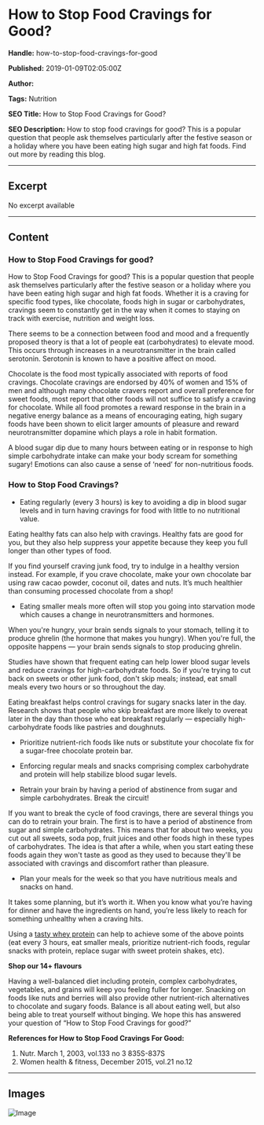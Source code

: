 # How to Stop Food Cravings for Good?

**Handle:** how-to-stop-food-cravings-for-good

**Published:** 2019-01-09T02:05:00Z

**Author:**  

**Tags:** Nutrition

**SEO Title:** How to Stop Food Cravings for Good?

**SEO Description:** How to stop food cravings for good? This is a popular question that people ask themselves particularly after the festive season or a holiday where you have been eating high sugar and high fat foods. Find out more by reading this blog.

---

## Excerpt

No excerpt available

---

## Content

### How to Stop Food Cravings for good?

How to Stop Food Cravings for good? This is a popular question that people ask themselves particularly after the festive season or a holiday where you have been eating high sugar and high fat foods. Whether it is a craving for specific food types, like chocolate, foods high in sugar or carbohydrates, cravings seem to constantly get in the way when it comes to staying on track with exercise, nutrition and weight loss.

There seems to be a connection between food and mood and a frequently proposed theory is that a lot of people eat (carbohydrates) to elevate mood. This occurs through increases in a neurotransmitter in the brain called serotonin. Serotonin is known to have a positive affect on mood.

Chocolate is the food most typically associated with reports of food cravings. Chocolate cravings are endorsed by 40% of women and 15% of men and although many chocolate cravers report and overall preference for sweet foods, most report that other foods will not suffice to satisfy a craving for chocolate. While all food promotes a reward response in the brain in a negative energy balance as a means of encouraging eating, high sugary foods have been shown to elicit larger amounts of pleasure and reward neurotransmitter dopamine which plays a role in habit formation.

A blood sugar dip due to many hours between eating or in response to high simple carbohydrate intake can make your body scream for something sugary! Emotions can also cause a sense of ‘need’ for non-nutritious foods.

### How to Stop Food Cravings?

- Eating regularly (every 3 hours) is key to avoiding a dip in blood sugar levels and in turn having cravings for food with little to no nutritional value.

Eating healthy fats can also help with cravings. Healthy fats are good for you, but they also help suppress your appetite because they keep you full longer than other types of food.

If you find yourself craving junk food, try to indulge in a healthy version instead. For example, if you crave chocolate, make your own chocolate bar using raw cacao powder, coconut oil, dates and nuts. It’s much healthier than consuming processed chocolate from a shop!

- Eating smaller meals more often will stop you going into starvation mode which causes a change in neurotransmitters and hormones.

When you're hungry, your brain sends signals to your stomach, telling it to produce ghrelin (the hormone that makes you hungry). When you're full, the opposite happens — your brain sends signals to stop producing ghrelin.

Studies have shown that frequent eating can help lower blood sugar levels and reduce cravings for high-carbohydrate foods. So if you're trying to cut back on sweets or other junk food, don't skip meals; instead, eat small meals every two hours or so throughout the day.

Eating breakfast helps control cravings for sugary snacks later in the day. Research shows that people who skip breakfast are more likely to overeat later in the day than those who eat breakfast regularly — especially high-carbohydrate foods like pastries and doughnuts.

- Prioritize nutrient-rich foods like nuts or substitute your chocolate fix for a sugar-free chocolate protein bar.

- Enforcing regular meals and snacks comprising complex carbohydrate and protein will help stabilize blood sugar levels.

- Retrain your brain by having a period of abstinence from sugar and simple carbohydrates. Break the circuit!

If you want to break the cycle of food cravings, there are several things you can do to retrain your brain. The first is to have a period of abstinence from sugar and simple carbohydrates. This means that for about two weeks, you cut out all sweets, soda pop, fruit juices and other foods high in these types of carbohydrates. The idea is that after a while, when you start eating these foods again they won't taste as good as they used to because they'll be associated with cravings and discomfort rather than pleasure.

- Plan your meals for the week so that you have nutritious meals and snacks on hand.

It takes some planning, but it’s worth it. When you know what you’re having for dinner and have the ingredients on hand, you’re less likely to reach for something unhealthy when a craving hits.

Using a [tasty whey protein](https://www.vpa.com.au/collections/best-sellers) can help to achieve some of the above points (eat every 3 hours, eat smaller meals, prioritize nutrient-rich foods, regular snacks with protein, replace sugar with sweet protein shakes, etc).

**Shop our 14+ flavours**

Having a well-balanced diet including protein, complex carbohydrates, vegetables, and grains will keep you feeling fuller for longer. Snacking on foods like nuts and berries will also provide other nutrient-rich alternatives to chocolate and sugary foods. Balance is all about eating well, but also being able to treat yourself without binging. We hope this has answered your question of “How to Stop Food Cravings for good?”

**References for How to Stop Food Cravings For Good:**

1. Nutr. March 1, 2003, vol.133 no 3 835S-837S
2. Women health & fitness, December 2015, vol.21 no.12

---

## Images

![Image](undefined)

